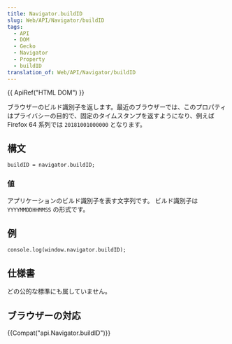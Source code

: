 ```yaml
---
title: Navigator.buildID
slug: Web/API/Navigator/buildID
tags:
  - API
  - DOM
  - Gecko
  - Navigator
  - Property
  - buildID
translation_of: Web/API/Navigator/buildID
---
```

{{ ApiRef("HTML DOM") }}

ブラウザーのビルド識別子を返します。最近のブラウザーでは、このプロパティはプライバシーの目的で、固定のタイムスタンプを返すようになり、例えば Firefox 64 系列では `20181001000000` となります。

## 構文

```
buildID = navigator.buildID;
```

### 値

アプリケーションのビルド識別子を表す文字列です。 ビルド識別子は `YYYYMMDDHHMMSS` の形式です。

## 例

```
console.log(window.navigator.buildID);
```

## 仕様書

どの公的な標準にも属していません。

## ブラウザーの対応

{{Compat("api.Navigator.buildID")}}
